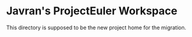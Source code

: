 # Javran's ProjectEuler Workspace

This directory is supposed to be the new project home for the migration.
